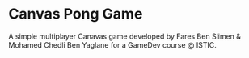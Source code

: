 # Canvas Pong Game
A simple multiplayer Canavas game developed by Fares Ben Slimen & Mohamed Chedli Ben Yaglane for a GameDev course @ ISTIC. 
